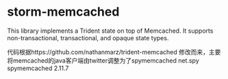 # storm-memcached
This library implements a Trident state on top of Memcached. It supports non-transactional, transactional, and opaque state types.

代码根据https://github.com/nathanmarz/trident-memcached 修改而来，主要将memcached的java客户端由twitter调整为了spymemcached
<dependency>
  <groupId>net.spy</groupId>
  <artifactId>spymemcached</artifactId>
  <version>2.11.7</version>
</dependency>

